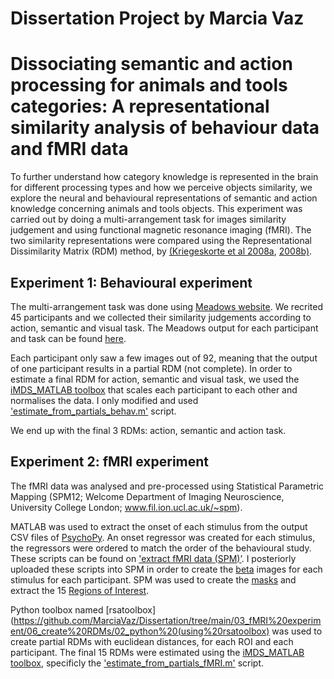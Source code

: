# Dissertation Project by Marcia Vaz
# Dissociating semantic and action processing for animals and tools categories: A representational similarity analysis of behaviour data and fMRI data


To further understand how category knowledge is represented in the brain for different processing types and how we perceive objects similarity, we explore the neural and behavioural representations of semantic and action knowledge concerning animals and tools objects. This experiment was carried out by doing a multi-arrangement task for images similarity judgement and using functional magnetic resonance imaging (fMRI). The two similarity representations were compared using the Representational Dissimilarity Matrix (RDM) method, by [(Kriegeskorte et al 2008a](https://www.frontiersin.org/articles/10.3389/neuro.06.004.2008/full), [2008b)](https://www.cell.com/neuron/fulltext/S0896-6273(08)00943-4?_returnURL=https%3A%2F%2Flinkinghub.elsevier.com%2Fretrieve%2Fpii%2FS0896627308009434%3Fshowall%3Dtrue).

## Experiment 1: Behavioural experiment

The multi-arrangement task was done using [Meadows website](https://meadows-research.com/). We recrited 45 participants and we collected their similarity judgements according to action, semantic and visual task. The Meadows output for each participant and task can be found [here](https://github.com/MarciaVaz/Dissertation/tree/main/02_behavioural%20experiment/individual%20RDMs).

Each participant only saw a few images out of 92, meaning that the output of one participant results in a partial RDM (not complete). In order to estimate a final RDM for action, semantic and visual task, we used the [iMDS_MATLAB toolbox](https://github.com/MarciaVaz/Dissertation/blob/main/03_fMRI%20experiment/06_create%20RDMs/iMDS_MATLAB) that scales each participant to each other and normalises the data. I only modified and used ['estimate_from_partials_behav.m'](https://github.com/MarciaVaz/Dissertation/blob/main/03_fMRI%20experiment/06_create%20RDMs/iMDS_MATLAB/estimate_from_partials_behav.m) script.

We end up with the final 3 RDMs: action, semantic and action task.


## Experiment 2: fMRI experiment

The fMRI data was analysed and pre-processed using Statistical Parametric Mapping (SPM12; Welcome Department of Imaging Neuroscience, University College London; www.fil.ion.ucl.ac.uk/~spm).

MATLAB was used to extract the onset of each stimulus from the output CSV files of [PsychoPy](https://www.psychopy.org). An onset regressor was created for each stimulus, the regressors were ordered to match the order of the behavioural study. These scripts can be found on ['extract fMRI data (SPM)’](https://github.com/MarciaVaz/Dissertation/tree/main/03_fMRI%20experiment/01_extract%20fMRI%20data%20(SPM)). I posteriorly uploaded these scripts into SPM in order to create the [beta](https://github.com/MarciaVaz/Dissertation/tree/main/03_fMRI%20experiment/02_beta%20images) images for each stimulus for each participant. SPM was used to create the [masks](https://github.com/MarciaVaz/Dissertation/tree/main/03_fMRI%20experiment/04_Masks) and extract the 15 [Regions of Interest](https://github.com/MarciaVaz/Dissertation/tree/main/03_fMRI%20experiment/05_ROIs).

Python toolbox named [rsatoolbox](https://github.com/MarciaVaz/Dissertation/tree/main/03_fMRI%20experiment/06_create%20RDMs/02_python%20(using%20rsatoolbox) was used to create partial RDMs with euclidean distances, for each ROI and each participant. The final 15 RDMs were estimated using the [iMDS_MATLAB toolbox](https://github.com/MarciaVaz/Dissertation/blob/main/03_fMRI%20experiment/06_create%20RDMs/iMDS_MATLAB), specificly the ['estimate_from_partials_fMRI.m'](https://github.com/MarciaVaz/Dissertation/blob/main/03_fMRI%20experiment/06_create%20RDMs/iMDS_MATLAB/estimate_from_partials_fMRI.m) script.



